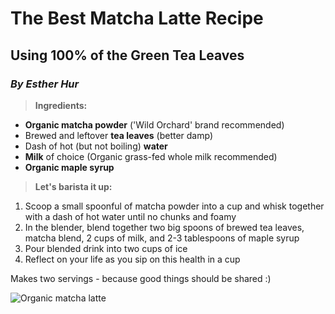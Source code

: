 # The Best Matcha Latte Recipe
## Using 100% of the Green Tea Leaves
### *By Esther Hur*

> **Ingredients:**
- **Organic matcha powder** ('Wild Orchard' brand recommended)
- Brewed and leftover **tea leaves** (better damp)
- Dash of hot (but not boiling) **water**
- **Milk** of choice (Organic grass-fed whole milk recommended)
- **Organic maple syrup**

> **Let's barista it up:**
1. Scoop a small spoonful of matcha powder into a cup and whisk together with a dash of hot water until no chunks and foamy
2. In the blender, blend together two big spoons of brewed tea leaves, matcha blend, 2 cups of milk, and 2-3 tablespoons of maple syrup
3. Pour blended drink into two cups of ice
4. Reflect on your life as you sip on this health in a cup

Makes two servings - because good things should be shared :)

![Organic matcha latte](Week01/OrganicMatchaLatte.jpg)